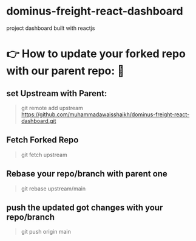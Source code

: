 # dominus-freight-react-dashboard
project dashboard built with reactjs

# 👉 How to update your forked repo with our parent repo: 🔗
## set Upstream with Parent:
> git remote add upstream https://github.com/muhammadawaisshaikh/dominus-freight-react-dashboard.git

## Fetch Forked Repo
> git fetch upstream

## Rebase your repo/branch with parent one
> git rebase upstream/main

## push the updated got changes with your repo/branch
> git push origin main